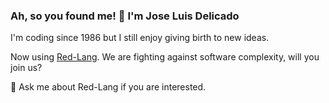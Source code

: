 ### Ah, so you found me! 🍻 I'm Jose Luis Delicado
I'm coding since 1986 but I still enjoy giving birth to new ideas.

Now using [Red-Lang](https://www.red-lang.org/p/download.html).
We are fighting against software complexity, will you join us?

💬 Ask me about Red-Lang if you are interested.
